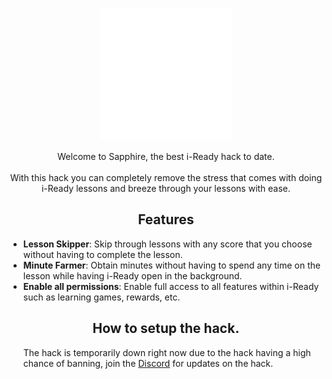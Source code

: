 <p align="center">
<img width="212" height="212" src="https://github.com/Sapphire-Inc/Sapphire/blob/a66e83abf4f082891288f00388a2c9ba4c36d41b/icon.png"/>
</p>

<p align="center">
Welcome to Sapphire, the best i-Ready hack to date.<br><br>
With this hack you can completely remove the stress that comes with doing i-Ready lessons and breeze through your lessons with ease.
</p>

<h2 align="center">Features</h2>

- **Lesson Skipper**: Skip through lessons with any score that you choose without having to complete the lesson.
- **Minute Farmer**: Obtain minutes without having to spend any time on the lesson while having i-Ready open in the background.
- **Enable all permissions**: Enable full access to all features within i-Ready such as learning games, rewards, etc.

<h2 align="center">How to setup the hack.</h2>
<ol>
The hack is temporarily down right now due to the hack having a high chance of banning, join the <a href="https://discord.gg/edgM4MuT6E">Discord</a> for updates on the hack.
</ol>
